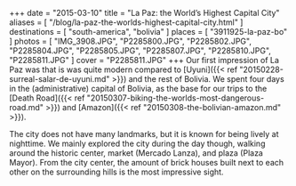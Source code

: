 +++
date    = "2015-03-10"
title   = "La Paz: the World’s Highest Capital City"
aliases = [ "/blog/la-paz-the-worlds-highest-capital-city.html" ]
destinations = [ "south-america", "bolivia" ]
places  = [ "3911925-la-paz-bo" ]
photos  = [
  "IMG_3908.JPG", "P2285800.JPG", "P2285802.JPG", "P2285804.JPG", "P2285805.JPG",
  "P2285807.JPG", "P2285810.JPG", "P2285811.JPG"
]
cover = "P2285811.JPG"
+++
Our first impression of La Paz was that is was quite modern compared to [Uyuni]({{< ref "20150228-surreal-salar-de-uyuni.md" >}}) and the rest of Bolivia. We spent four days in the (administrative) capital of Bolivia, as the base for our trips to the [Death Road]({{< ref "20150307-biking-the-worlds-most-dangerous-road.md" >}}) and [Amazon]({{< ref "20150308-the-bolivian-amazon.md" >}}).
<!--more-->

The city does not have many landmarks, but it is known for being lively at nighttime. We mainly explored the city during the day though, walking around the historic center, market (Mercado Lanza), and plaza (Plaza Mayor). From the city center, the amount of brick houses built next to each other on the surrounding hills is the most impressive sight.
